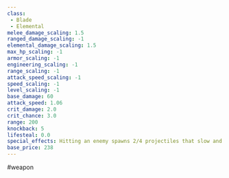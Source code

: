 ```yaml
---
class: 
 - Blade
 - Elemental
melee_damage_scaling: 1.5
ranged_damage_scaling: -1
elemental_damage_scaling: 1.5
max_hp_scaling: -1
armor_scaling: -1
engineering_scaling: -1
range_scaling: -1
attack_speed_scaling: -1
speed_scaling: -1
level_scaling: -1
base_damage: 60
attack_speed: 1.06
crit_damage: 2.0
crit_chance: 3.0
range: 200
knockback: 5
lifesteal: 0.0
special_effects: Hitting an enemy spawns 2/4 projectiles that slow and damage enemies by 100%
base_price: 238
---
```

#weapon